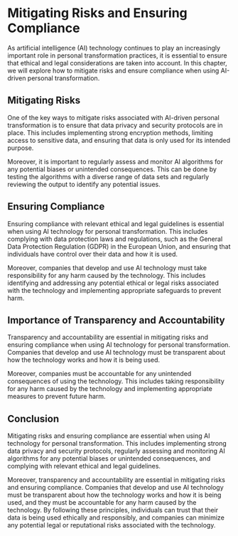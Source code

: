 Mitigating Risks and Ensuring Compliance
===========================================================================================================================

As artificial intelligence (AI) technology continues to play an increasingly important role in personal transformation practices, it is essential to ensure that ethical and legal considerations are taken into account. In this chapter, we will explore how to mitigate risks and ensure compliance when using AI-driven personal transformation.

Mitigating Risks
----------------

One of the key ways to mitigate risks associated with AI-driven personal transformation is to ensure that data privacy and security protocols are in place. This includes implementing strong encryption methods, limiting access to sensitive data, and ensuring that data is only used for its intended purpose.

Moreover, it is important to regularly assess and monitor AI algorithms for any potential biases or unintended consequences. This can be done by testing the algorithms with a diverse range of data sets and regularly reviewing the output to identify any potential issues.

Ensuring Compliance
-------------------

Ensuring compliance with relevant ethical and legal guidelines is essential when using AI technology for personal transformation. This includes complying with data protection laws and regulations, such as the General Data Protection Regulation (GDPR) in the European Union, and ensuring that individuals have control over their data and how it is used.

Moreover, companies that develop and use AI technology must take responsibility for any harm caused by the technology. This includes identifying and addressing any potential ethical or legal risks associated with the technology and implementing appropriate safeguards to prevent harm.

Importance of Transparency and Accountability
---------------------------------------------

Transparency and accountability are essential in mitigating risks and ensuring compliance when using AI technology for personal transformation. Companies that develop and use AI technology must be transparent about how the technology works and how it is being used.

Moreover, companies must be accountable for any unintended consequences of using the technology. This includes taking responsibility for any harm caused by the technology and implementing appropriate measures to prevent future harm.

Conclusion
----------

Mitigating risks and ensuring compliance are essential when using AI technology for personal transformation. This includes implementing strong data privacy and security protocols, regularly assessing and monitoring AI algorithms for any potential biases or unintended consequences, and complying with relevant ethical and legal guidelines.

Moreover, transparency and accountability are essential in mitigating risks and ensuring compliance. Companies that develop and use AI technology must be transparent about how the technology works and how it is being used, and they must be accountable for any harm caused by the technology. By following these principles, individuals can trust that their data is being used ethically and responsibly, and companies can minimize any potential legal or reputational risks associated with the technology.
